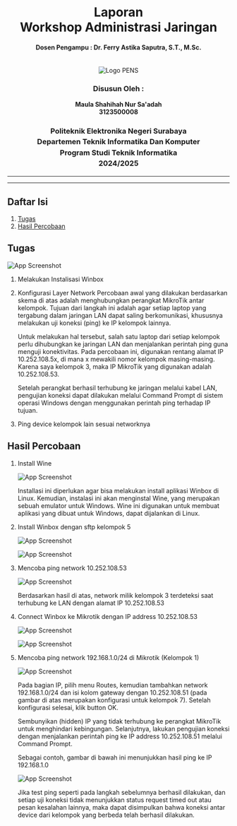 <div align="center">
  <h1 style="text-align: center;font-weight: bold">Laporan<br>Workshop Administrasi Jaringan</h1>
  <h4 style="text-align: center;">Dosen Pengampu : Dr. Ferry Astika Saputra, S.T., M.Sc.</h4>
</div>
<br />
<div align="center">
  <img src="https://upload.wikimedia.org/wikipedia/id/4/44/Logo_PENS.png" alt="Logo PENS">
  <h3 style="text-align: center;">Disusun Oleh :</h3>
  <p style="text-align: center;">
    <strong>Maula Shahihah Nur Sa'adah</strong><br>
    <strong>3123500008</strong>
  </p>

<h3 style="text-align: center;line-height: 1.5">Politeknik Elektronika Negeri Surabaya<br>Departemen Teknik Informatika Dan Komputer<br>Program Studi Teknik Informatika<br>2024/2025</h3>
  <hr><hr>
</div>

## Daftar Isi

1. [Tugas](#tugas)
2. [Hasil Percobaan](#hasil-percobaan)

## Tugas 

![App Screenshot](img/tugas.png)

1. Melakukan Instalisasi Winbox 
2. Konfigurasi Layer Network
   Percobaan awal yang dilakukan berdasarkan skema di atas adalah menghubungkan perangkat MikroTik antar kelompok. Tujuan dari langkah ini adalah agar setiap laptop yang tergabung dalam jaringan LAN dapat saling berkomunikasi, khususnya melakukan uji koneksi (ping) ke IP kelompok lainnya. 
   
   Untuk melakukan hal tersebut, salah satu laptop dari setiap kelompok perlu dihubungkan ke jaringan LAN dan menjalankan perintah ping guna menguji konektivitas. Pada percobaan ini, digunakan rentang alamat IP 10.252.108.5x, di mana x mewakili nomor kelompok masing-masing. Karena saya kelompok 3, maka IP MikroTik yang digunakan adalah 10.252.108.53. 
   
   Setelah perangkat berhasil terhubung ke jaringan melalui kabel LAN, pengujian koneksi dapat dilakukan melalui Command Prompt di sistem operasi Windows dengan menggunakan perintah ping terhadap IP tujuan.
3. Ping device kelompok lain sesuai networknya

## Hasil Percobaan

1. Install Wine
   
   ![App Screenshot](img/install_wine.png)

   Installasi ini diperlukan agar bisa melakukan install aplikasi Winbox di Linux. Kemudian, instalasi ini akan menginstal Wine, yang merupakan sebuah emulator untuk Windows. Wine ini digunakan untuk membuat aplikasi yang dibuat untuk Windows, dapat dijalankan di Linux. 

2. Install Winbox dengan sftp kelompok 5 

   ![App Screenshot](img/sftp_10_252_108_110.png)

   ![App Screenshot](img/get_winbox.png)

3. Mencoba ping network 10.252.108.53

   ![App Screenshot](img/ping.png)

   Berdasarkan hasil di atas, network milik kelompok 3 terdeteksi saat terhubung ke LAN dengan alamat IP 10.252.108.53

4. Connect Winbox ke Mikrotik dengan IP address 10.252.108.53
    
   ![App Screenshot](img/connect_network_winbox_kel3.png)

   ![App Screenshot](img/berhasil_connect.png)

5. Mencoba ping network 192.168.1.0/24 di Mikrotik (Kelompok 1)

   ![App Screenshot](img/ping_kel_7.png)

   Pada bagian IP, pilih menu Routes, kemudian tambahkan network 192.168.1.0/24 dan isi kolom gateway dengan 10.252.108.51 (pada gambar di atas merupakan konfigurasi untuk kelompok 7). Setelah konfigurasi selesai, klik button OK.

   Sembunyikan (hidden) IP yang tidak terhubung ke perangkat MikroTik untuk menghindari kebingungan. Selanjutnya, lakukan pengujian koneksi dengan menjalankan perintah ping ke IP address 10.252.108.51 melalui Command Prompt. 
   
   Sebagai contoh, gambar di bawah ini menunjukkan hasil ping ke IP 192.168.1.0
  
   ![App Screenshot](img/hasil_ping_kel_1.png)

   Jika test ping seperti pada langkah sebelumnya berhasil dilakukan, dan setiap uji koneksi tidak menunjukkan status request timed out atau pesan kesalahan lainnya, maka dapat disimpulkan bahwa koneksi antar device dari kelompok yang berbeda telah berhasil dilakukan.
   